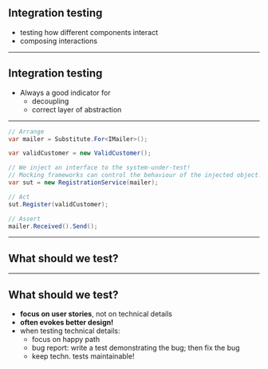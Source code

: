 ## Integration testing

- testing how different components interact
- composing interactions

---

## Integration testing

- Always a good indicator for
  - decoupling
  - correct layer of abstraction

---

```csharp
// Arrange
var mailer = Substitute.For<IMailer>();

var validCustomer = new ValidCustomer();

// We inject an interface to the system-under-test!
// Mocking frameworks can control the behaviour of the injected object!
var sut = new RegistrationService(mailer);

// Act
sut.Register(validCustomer);

// Assert
mailer.Received().Send();
```

---

## What should we test?

---

## What should we test?

- **focus on user stories**, not on technical details
- **often evokes better design!**
- when testing technical details:
  - focus on happy path
  - bug report: write a test demonstrating the bug; then fix the bug
  - keep techn. tests maintainable!

